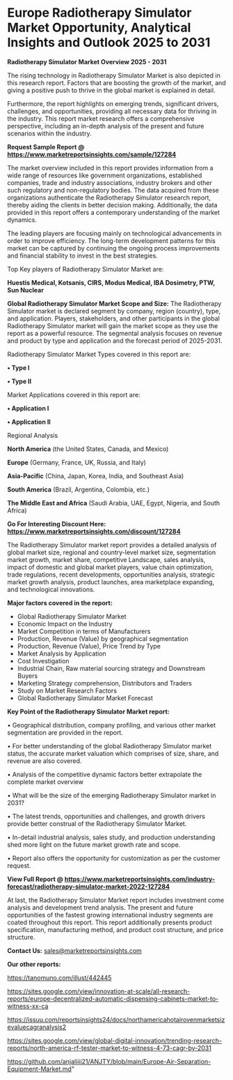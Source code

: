 # Europe Radiotherapy Simulator Market Opportunity, Analytical Insights and Outlook 2025 to 2031

<Strong> Radiotherapy Simulator Market Overview 2025 - 2031</strong>

The rising technology in Radiotherapy Simulator Market is also depicted in this research report. Factors that are boosting the growth of the market, and giving a positive push to thrive in the global market is explained in detail.

Furthermore, the report highlights on emerging trends, significant drivers, challenges, and opportunities, providing all necessary data for thriving in the industry. This report market research offers a comprehensive perspective, including an in-depth analysis of the present and future scenarios within the industry.

<strong>Request Sample Report @ <a href=https://www.marketreportsinsights.com/sample/127284>https://www.marketreportsinsights.com/sample/127284</a></strong>

The market overview included in this report provides information from a wide range of resources like government organizations, established companies, trade and industry associations, industry brokers and other such regulatory and non-regulatory bodies. The data acquired from these organizations authenticate the Radiotherapy Simulator research report, thereby aiding the clients in better decision making. Additionally, the data provided in this report offers a contemporary understanding of the market dynamics.

The leading players are focusing mainly on technological advancements in order to improve efficiency. The long-term development patterns for this market can be captured by continuing the ongoing process improvements and financial stability to invest in the best strategies.

Top Key players of Radiotherapy Simulator Market are:

<strong>Huestis Medical, Kotsanis, CIRS, Modus Medical, IBA Dosimetry, PTW, Sun Nuclear</strong>

<strong><b>Global Radiotherapy Simulator Market Scope and Size:</b></strong>
The Radiotherapy Simulator market is declared segment by company, region (country), type, and application. Players, stakeholders, and other participants in the global Radiotherapy Simulator market will gain the market scope as they use the report as a powerful resource. The segmental analysis focuses on revenue and product by type and application and the forecast period of 2025-2031.

Radiotherapy Simulator Market Types covered in this report are:

<strong>• Type I

• Type II</strong>

Market Applications covered in this report are:

<strong>• Application I

• Application II</strong> 

Regional Analysis

<strong>North America</strong> (the United States, Canada, and Mexico)

<strong>Europe</strong> (Germany, France, UK, Russia, and Italy)

<strong>Asia-Pacific</strong> (China, Japan, Korea, India, and Southeast Asia)

<strong>South America</strong> (Brazil, Argentina, Colombia, etc.)

<strong>The Middle East and Africa</strong> (Saudi Arabia, UAE, Egypt, Nigeria, and South Africa)

<strong>Go For Interesting Discount Here: <a href=https://www.marketreportsinsights.com/discount/127284>https://www.marketreportsinsights.com/discount/127284</a></strong>

The Radiotherapy Simulator market report provides a detailed analysis of global market size, regional and country-level market size, segmentation market growth, market share, competitive Landscape, sales analysis, impact of domestic and global market players, value chain optimization, trade regulations, recent developments, opportunities analysis, strategic market growth analysis, product launches, area marketplace expanding, and technological innovations.

<strong><b>Major factors covered in the report:</b></strong>
<ul>
  <li>Global Radiotherapy Simulator Market </li>
  <li>Economic Impact on the Industry</li>
  <li>Market Competition in terms of Manufacturers</li>
  <li>Production, Revenue (Value) by geographical segmentation</li>
  <li>Production, Revenue (Value), Price Trend by Type</li>
  <li>Market Analysis by Application</li>
  <li>Cost Investigation</li>
  <li>Industrial Chain, Raw material sourcing strategy and Downstream Buyers</li>
  <li>Marketing Strategy comprehension, Distributors and Traders</li>
  <li>Study on Market Research Factors</li>
  <li>Global Radiotherapy Simulator Market Forecast</li>
</ul>

<strong><b>Key Point of the Radiotherapy Simulator Market report:</b></strong>

• Geographical distribution, company profiling, and various other market segmentation are provided in the report.

• For better understanding of the global Radiotherapy Simulator market status, the accurate market valuation which comprises of size, share, and revenue are also covered.

• Analysis of the competitive dynamic factors better extrapolate the complete market overview

• What will be the size of the emerging Radiotherapy Simulator market in 2031?

• The latest trends, opportunities and challenges, and growth drivers provide better construal of the Radiotherapy Simulator Market.

• In-detail industrial analysis, sales study, and production understanding shed more light on the future market growth rate and scope.

• Report also offers the opportunity for customization as per the customer request.

<strong><b>View Full Report @ <a href=https://www.marketreportsinsights.com/industry-forecast/radiotherapy-simulator-market-2022-127284>https://www.marketreportsinsights.com/industry-forecast/radiotherapy-simulator-market-2022-127284</a></b></strong>


At last, the Radiotherapy Simulator Market report includes investment come analysis and development trend analysis. The present and future opportunities of the fastest growing international industry segments are coated throughout this report. This report additionally presents product specification, manufacturing method, and product cost structure, and price structure.

<strong>Contact Us:</strong>
sales@marketreportsinsights.com

<strong>Our other reports:</strong>

<a href=https://tanomuno.com/illust/442445>https://tanomuno.com/illust/442445</a>

<a href=https://sites.google.com/view/innovation-at-scale/all-research-reports/europe-decentralized-automatic-dispensing-cabinets-market-to-witness-xx-ca>https://sites.google.com/view/innovation-at-scale/all-research-reports/europe-decentralized-automatic-dispensing-cabinets-market-to-witness-xx-ca</a>

<a href=https://issuu.com/reportsinsights24/docs/northamericahotairovenmarketsizevaluecagranalysis2>https://issuu.com/reportsinsights24/docs/northamericahotairovenmarketsizevaluecagranalysis2</a>

<a href=https://sites.google.com/view/global-digital-innovation/trending-research-reports/north-america-rf-tester-market-to-witness-4-73-cagr-by-2031>https://sites.google.com/view/global-digital-innovation/trending-research-reports/north-america-rf-tester-market-to-witness-4-73-cagr-by-2031</a>

<a href=https://github.com/anjaliiii21/ANJTY/blob/main/Europe-Air-Separation-Equipment-Market.md>https://github.com/anjaliiii21/ANJTY/blob/main/Europe-Air-Separation-Equipment-Market.md</a>"
